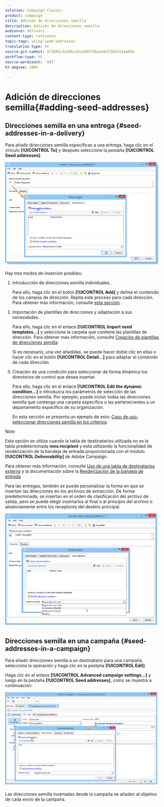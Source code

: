 ```yaml
---
solution: Campaign Classic
product: campaign
title: Adición de direcciones semilla
description: Adición de direcciones semilla
audience: delivery
content-type: reference
topic-tags: using-seed-addresses
translation-type: ht
source-git-commit: 972885c3a38bcd3a260574bacbb3f507e11ae05b
workflow-type: ht
source-wordcount: '337'
ht-degree: 100%

---
```



# Adición de direcciones semilla{#adding-seed-addresses}

## Direcciones semilla en una entrega {#seed-addresses-in-a-delivery}

Para añadir direcciones semilla específicas a una entrega, haga clic en el vínculo **[!UICONTROL To]** y después seleccione la pestaña **[!UICONTROL Seed addresses]**.

![](assets/s_ncs_user_edit_del_addresses_tab.png)

Hay tres modos de inserción posibles:

1. Introducción de direcciones semilla individuales.

   Para ello, haga clic en el botón **[!UICONTROL Add]** y defina el contenido de los campos de dirección. Repita este proceso para cada dirección. Para obtener más información, consulte [esta sección](../../message-center/using/managing-seed-addresses-in-transactional-messages.md#creating-a-seed-address).

1. Importación de plantillas de direcciones y adaptación a sus necesidades.

   Para ello, haga clic en el enlace **[!UICONTROL Import seed templates...]** y seleccione la carpeta que contiene las plantillas de dirección. Para obtener más información, consulte [Creación de plantillas de direcciones semilla](../../delivery/using/creating-seed-addresses.md#creating-seed-address-templates).

   Si es necesario, una vez añadidas, se puede hacer doble clic en ellas o hacer clic en el botón **[!UICONTROL Detail...]** para adaptar el contenido de cada dirección.

1. Creación de una condición para seleccionar de forma dinámica los directorios de control que desea insertar.

   Para ello, haga clic en el enlace **[!UICONTROL Edit the dynamic condition...]** e introduzca los parámetros de selección de las direcciones semilla. Por ejemplo, puede incluir todas las direcciones semilla que contenga una carpeta específica o las pertenecientes a un departamento específico de su organización.

   En esta sección se presenta un ejemplo de esto: [Caso de uso: seleccionar direcciones semilla en los criterios](../../delivery/using/use-case--selecting-seed-addresses-on-criteria.md).

>[!NOTE]
>
>Esta opción se utiliza cuando la tabla de destinatarios utilizada no es la tabla predeterminada **nms:recipient** y está utilizando la funcionalidad de renderización de la bandeja de entrada proporcionada con el módulo **[!UICONTROL Deliverability]** de Adobe Campaign.
>
>Para obtener más información, consulte [Uso de una tabla de destinatarios externa](../../delivery/using/using-an-external-recipient-table.md) y la documentación sobre la [Renderización de la bandeja de entrada](../../delivery/using/inbox-rendering.md).

Para las entregas, también se puede personalizar la forma en que se insertan las direcciones en los archivos de extracción. De forma predeterminada, se insertan en el orden de clasificación del archivo de salida, pero se puede elegir insertarlos al final o al principio del archivo o aleatoriamente entre los receptores del destino principal.

![](assets/s_ncs_user_edit_del_addresses_sort.png)

## Direcciones semilla en una campaña {#seed-addresses-in-a-campaign}

Para añadir direcciones semilla a un destinatario para una campaña, seleccione la operación y haga clic en la pestaña **[!UICONTROL Edit]**.

Haga clic en el enlace **[!UICONTROL Advanced campaign settings...]** y luego en la pestaña **[!UICONTROL Seed addresses]**, como se muestra a continuación:

![](assets/s_ncs_user_edit_op_addresses_tab.png)

Las direcciones semilla insertadas desde la campaña se añaden al objetivo de cada envío de la campaña.
